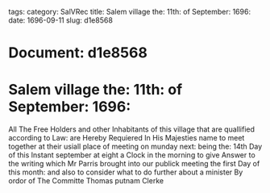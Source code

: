 tags: 
category: SalVRec
title: Salem village the: 11th: of September: 1696:
date: 1696-09-11
slug: d1e8568




# Document: d1e8568


# Salem village the: 11th: of September: 1696:

All The Free Holders and other Inhabitants of this village that are quallified according to Law: are Hereby Requiered In His Majesties name to meet together at their usiall place of meeting on munday next: being the: 14th Day of this Instant september at eight a Clock in the morning to give Answer to the writing which Mr Parris brought into our publick meeting the first Day of this month: and also to consider what to do further about a minister By ordor of The Committe Thomas putnam Clerke
